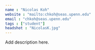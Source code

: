 ```yaml
---
name : "Nicolas Koh"
website : "mailto:chkoh@seas.upenn.edu"
email : "chkoh@seas.upenn.edu"
tags : ["student"]
headshot : "NicolasK.jpg"
---
```

Add description here.
